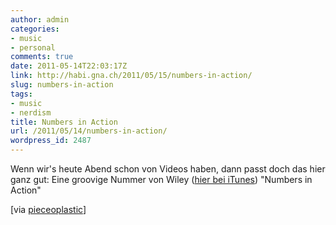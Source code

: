```yaml
---
author: admin
categories:
- music
- personal
comments: true
date: 2011-05-14T22:03:17Z
link: http://habi.gna.ch/2011/05/15/numbers-in-action/
slug: numbers-in-action
tags:
- music
- nerdism
title: Numbers in Action
url: /2011/05/14/numbers-in-action/
wordpress_id: 2487
---
```


Wenn wir's heute Abend schon von Videos haben, dann passt doch das hier ganz gut: Eine groovige Nummer von Wiley ([hier bei iTunes](http://itun.es/i629Q4)) "Numbers in Action"




[via [pieceoplastic](http://pieceoplastic.com/index.php/4528/ruff-linkage-201117/)]
